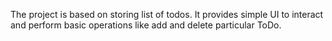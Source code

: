 The project is based on storing list of todos. It provides simple UI to interact and perform basic operations like add and delete particular ToDo.
